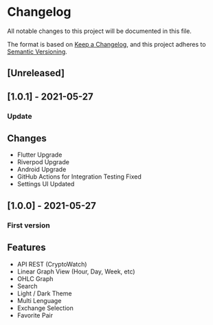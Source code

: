 # Changelog
All notable changes to this project will be documented in this file.

The format is based on [Keep a Changelog](https://keepachangelog.com/en/1.0.0/),
and this project adheres to [Semantic Versioning](https://semver.org/spec/v2.0.0.html).
## [Unreleased]


## [1.0.1] - 2021-05-27
### Update

## Changes
- Flutter Upgrade
- Riverpod Upgrade
- Android Upgrade
- GitHub Actions for Integration Testing Fixed
- Settings UI Updated

## [1.0.0] - 2021-05-27
### First version

## Features
- API REST (CryptoWatch)
- Linear Graph View (Hour, Day, Week, etc)
- OHLC Graph
- Search
- Light / Dark Theme
- Multi Lenguage
- Exchange Selection
- Favorite Pair


